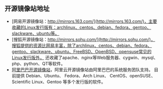 ## 开源镜像站地址

- [网易开源镜像站：http://mirrors.163.com/](http://mirrors.163.com/)，主要收藏的Linux发行版有：archlinux、centos、debian、fedora、gentoo、slackware、ubuntu等。
- [搜狐开源镜像站：http://mirrors.sohu.com/](http://mirrors.sohu.com/)，搜狐提供的资源比网易丰富，除了archlinux、centos、debian、fedora、gentoo、slackware、ubuntu、FreeBSD、OpenBSD、opensuse常见的Linux发行版外，
还收藏了apache、nginx等Web服务器、cygwin、mysql、php、python、QT等软件。
- [阿里巴巴开源镜像站](https://opsx.alibaba.com/mirror)，阿里云开源镜像站由阿里巴巴的系统服务团队支持。 目前提供 Debian、Ubuntu、 Fedora、Arch Linux、 CentOS、openSUSE、Scientific Linux、Gentoo 等多个发行版的软件。
